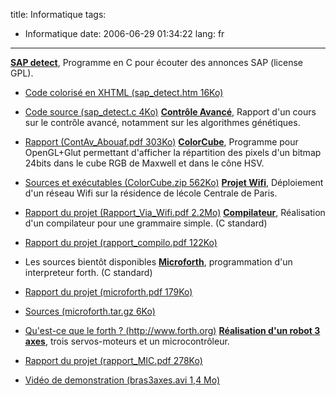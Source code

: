 title: Informatique
tags:
- Informatique
date: 2006-06-29 01:34:22
lang: fr
---

<span style="text-decoration: underline;">**SAP detect**</span>, Programme en C pour écouter des annonces SAP (license GPL).

*   [Code colorisé en XHTML (sap_detect.htm 16Ko)](/wp-content/comp/sap_detect/sap_detect.htm)
*   [Code source (sap_detect.c 4Ko)](/wp-content/comp/sap_detect/sap_detect.c)
<span style="text-decoration: underline;">**Contrôle Avancé**</span>, Rapport d'un cours sur le contrôle avancé, notamment sur les algorithmes génétiques.

*   [Rapport (ContAv_Abouaf.pdf 303Ko)](/wp-content/comp/ContAv_Abouaf.pdf)
<span style="text-decoration: underline;">**ColorCube**</span>, Programme pour OpenGL+Glut permettant d'afficher la répartition des pixels d'un bitmap 24bits dans le cube RGB de Maxwell et dans le cône HSV.

*   [Sources et exécutables (ColorCube.zip 562Ko)](/wp-content/comp/ColorCube.zip)
<span style="text-decoration: underline;">**Projet Wifi**</span>, Déploiement d'un réseau Wifi sur la résidence de lécole Centrale de Paris.

*   [Rapport du projet (Rapport_Via_Wifi.pdf 2.2Mo)](/wp-content/comp/wifi/Rapport_Via_Wifi.pdf)
<span style="text-decoration: underline;">**Compilateur**</span>, Réalisation d'un compilateur pour une grammaire simple. (C standard)

*   [Rapport du projet (rapport_compilo.pdf 122Ko)](/wp-content/comp/compilateurs/rapport_compilo.pdf)
*   <a>Les sources bientôt disponibles</a>
<span style="text-decoration: underline;">**Microforth**</span>, programmation d'un interpreteur forth. (C standard)

*   [Rapport du projet (microforth.pdf 179Ko)](/wp-content/comp/forth/microforth.pdf)
*   [Sources (microforth.tar.gz 6Ko)](/wp-content/comp/forth/microforth.tar.gz)
*   [Qu'est-ce que le forth ? (http://www.forth.org)](http://www.forth.org/)
<span style="text-decoration: underline;">**Réalisation d'un robot 3 axes**</span>, trois servos-moteurs et un microcontrôleur.

*   [Rapport du projet (rapport_MIC.pdf 278Ko)](/wp-content/comp/MIC/rapport_MIC.pdf)
*   [Vidéo de demonstration (bras3axes.avi 1,4 Mo)](/wp-content/comp/MIC/bras3axes.avi)